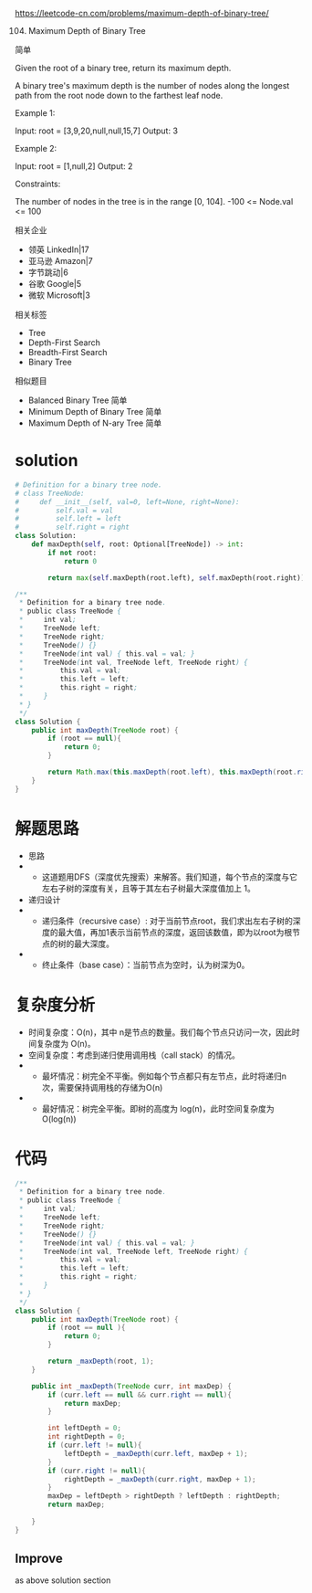 https://leetcode-cn.com/problems/maximum-depth-of-binary-tree/

104. Maximum Depth of Binary Tree

简单


Given the root of a binary tree, return its maximum depth.

A binary tree's maximum depth is the number of nodes along the longest path from the root node down to the farthest leaf node.

 

Example 1:


Input: root = [3,9,20,null,null,15,7]
Output: 3

Example 2:

Input: root = [1,null,2]
Output: 2
 

Constraints:

The number of nodes in the tree is in the range [0, 104].
-100 <= Node.val <= 100

相关企业

- 领英 LinkedIn|17
- 亚马逊 Amazon|7
- 字节跳动|6
- 谷歌 Google|5
- 微软 Microsoft|3

相关标签
- Tree
- Depth-First Search
- Breadth-First Search
- Binary Tree

相似题目
- Balanced Binary Tree
简单
- Minimum Depth of Binary Tree
简单
- Maximum Depth of N-ary Tree
简单


# solution

```py
# Definition for a binary tree node.
# class TreeNode:
#     def __init__(self, val=0, left=None, right=None):
#         self.val = val
#         self.left = left
#         self.right = right
class Solution:
    def maxDepth(self, root: Optional[TreeNode]) -> int:
        if not root:
            return 0

        return max(self.maxDepth(root.left), self.maxDepth(root.right)) + 1 
```
```java
/**
 * Definition for a binary tree node.
 * public class TreeNode {
 *     int val;
 *     TreeNode left;
 *     TreeNode right;
 *     TreeNode() {}
 *     TreeNode(int val) { this.val = val; }
 *     TreeNode(int val, TreeNode left, TreeNode right) {
 *         this.val = val;
 *         this.left = left;
 *         this.right = right;
 *     }
 * }
 */
class Solution {
    public int maxDepth(TreeNode root) {
        if (root == null){
            return 0;
        }

        return Math.max(this.maxDepth(root.left), this.maxDepth(root.right)) +1;
    }
}
```



# 解题思路
- 思路
- - 这道题用DFS（深度优先搜索）来解答。我们知道，每个节点的深度与它左右子树的深度有关，且等于其左右子树最大深度值加上 1。
- 递归设计
- - 递归条件（recursive case）: 对于当前节点root，我们求出左右子树的深度的最大值，再加1表示当前节点的深度，返回该数值，即为以root为根节点的树的最大深度。
- - 终止条件（base case）：当前节点为空时，认为树深为0。
# 复杂度分析
- 时间复杂度：O(n)，其中 n是节点的数量。我们每个节点只访问一次，因此时间复杂度为 O(n)。
- 空间复杂度：考虑到递归使用调用栈（call stack）的情况。
- - 最坏情况：树完全不平衡。例如每个节点都只有左节点，此时将递归n 次，需要保持调用栈的存储为O(n)
- - 最好情况：树完全平衡。即树的高度为 log(n)，此时空间复杂度为 O(log(n))
# 代码

```java
/**
 * Definition for a binary tree node.
 * public class TreeNode {
 *     int val;
 *     TreeNode left;
 *     TreeNode right;
 *     TreeNode() {}
 *     TreeNode(int val) { this.val = val; }
 *     TreeNode(int val, TreeNode left, TreeNode right) {
 *         this.val = val;
 *         this.left = left;
 *         this.right = right;
 *     }
 * }
 */
class Solution {
    public int maxDepth(TreeNode root) {
        if (root == null ){
            return 0;
        }

        return _maxDepth(root, 1); 
    }

    public int _maxDepth(TreeNode curr, int maxDep) {
        if (curr.left == null && curr.right == null){
            return maxDep;
        }

        int leftDepth = 0;
        int rightDepth = 0;
        if (curr.left != null){
            leftDepth = _maxDepth(curr.left, maxDep + 1);
        }
        if (curr.right != null){
            rightDepth = _maxDepth(curr.right, maxDep + 1);
        }
        maxDep = leftDepth > rightDepth ? leftDepth : rightDepth;
        return maxDep;
         
    }
}
```


## Improve

as above  solution section